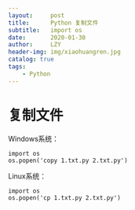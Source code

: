 ```yaml
---
layout:     post
title:      Python 复制文件
subtitle:   import os
date:       2020-01-30
author:     LZY
header-img: img/xiaohuangren.jpg
catalog: true
tags:
    - Python
---
```


# 复制文件

Windows系统：

```
import os
os.popen('copy 1.txt.py 2.txt.py')
```

Linux系统：

```
import os
os.popen('cp 1.txt.py 2.txt.py')
```

